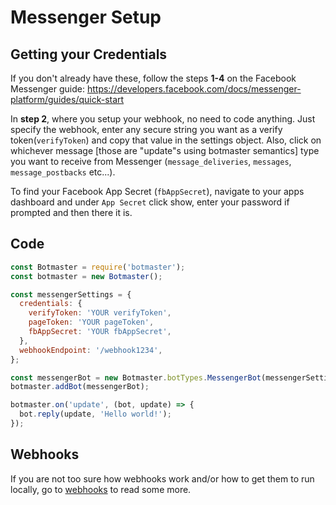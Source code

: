 # Messenger Setup

## Getting your Credentials

If you don't already have these, follow the steps **1-4** on the Facebook Messenger guide:
https://developers.facebook.com/docs/messenger-platform/guides/quick-start

In **step 2**, where you setup your webhook, no need to code anything. Just specify the webhook, enter any secure string you want as a verify token(`verifyToken`) and copy that value in the settings object. Also, click on whichever message [those are "update"s using botmaster semantics] type you want to receive from Messenger (`message_deliveries`, `messages`, `message_postbacks` etc...).

To find your Facebook App Secret (`fbAppSecret`), navigate to your apps dashboard and under `App Secret` click show, enter your password if prompted and then there it is.

## Code

```js
const Botmaster = require('botmaster');
const botmaster = new Botmaster();

const messengerSettings = {
  credentials: {
    verifyToken: 'YOUR verifyToken',
    pageToken: 'YOUR pageToken',
    fbAppSecret: 'YOUR fbAppSecret',
  },
  webhookEndpoint: '/webhook1234',
};

const messengerBot = new Botmaster.botTypes.MessengerBot(messengerSettings);
botmaster.addBot(messengerBot);

botmaster.on('update', (bot, update) => {
  bot.reply(update, 'Hello world!');
});
```

## Webhooks

If you are not too sure how webhooks work and/or how to get them to run locally, go to [webhooks](/getting-started/webhooks) to read some more.

